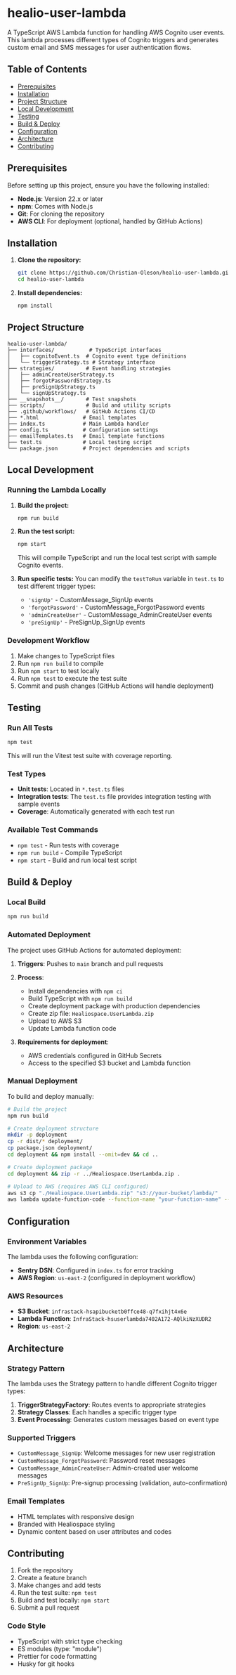 # healio-user-lambda

A TypeScript AWS Lambda function for handling AWS Cognito user events. This lambda processes different types of Cognito triggers and generates custom email and SMS messages for user authentication flows.

## Table of Contents

- [Prerequisites](#prerequisites)
- [Installation](#installation)
- [Project Structure](#project-structure)
- [Local Development](#local-development)
- [Testing](#testing)
- [Build & Deploy](#build--deploy)
- [Configuration](#configuration)
- [Architecture](#architecture)
- [Contributing](#contributing)

## Prerequisites

Before setting up this project, ensure you have the following installed:

- **Node.js**: Version 22.x or later
- **npm**: Comes with Node.js
- **Git**: For cloning the repository
- **AWS CLI**: For deployment (optional, handled by GitHub Actions)

## Installation

1. **Clone the repository:**
   ```bash
   git clone https://github.com/Christian-Oleson/healio-user-lambda.git
   cd healio-user-lambda
   ```

2. **Install dependencies:**
   ```bash
   npm install
   ```

## Project Structure

```
healio-user-lambda/
├── interfaces/           # TypeScript interfaces
│   ├── cognitoEvent.ts  # Cognito event type definitions
│   └── triggerStrategy.ts # Strategy interface
├── strategies/          # Event handling strategies
│   ├── adminCreateUserStrategy.ts
│   ├── forgotPasswordStrategy.ts
│   ├── preSignUpStrategy.ts
│   └── signUpStrategy.ts
├── __snapshots__/       # Test snapshots
├── scripts/             # Build and utility scripts
├── .github/workflows/   # GitHub Actions CI/CD
├── *.html              # Email templates
├── index.ts            # Main Lambda handler
├── config.ts           # Configuration settings
├── emailTemplates.ts   # Email template functions
├── test.ts             # Local testing script
└── package.json        # Project dependencies and scripts
```

## Local Development

### Running the Lambda Locally

1. **Build the project:**
   ```bash
   npm run build
   ```

2. **Run the test script:**
   ```bash
   npm start
   ```
   This will compile TypeScript and run the local test script with sample Cognito events.

3. **Run specific tests:**
   You can modify the `testToRun` variable in `test.ts` to test different trigger types:
   - `'signUp'` - CustomMessage_SignUp events
   - `'forgotPassword'` - CustomMessage_ForgotPassword events  
   - `'adminCreateUser'` - CustomMessage_AdminCreateUser events
   - `'preSignUp'` - PreSignUp_SignUp events

### Development Workflow

1. Make changes to TypeScript files
2. Run `npm run build` to compile
3. Run `npm start` to test locally
4. Run `npm test` to execute the test suite
5. Commit and push changes (GitHub Actions will handle deployment)

## Testing

### Run All Tests
```bash
npm test
```

This will run the Vitest test suite with coverage reporting.

### Test Types
- **Unit tests**: Located in `*.test.ts` files
- **Integration tests**: The `test.ts` file provides integration testing with sample events
- **Coverage**: Automatically generated with each test run

### Available Test Commands
- `npm test` - Run tests with coverage
- `npm run build` - Compile TypeScript
- `npm start` - Build and run local test script

## Build & Deploy

### Local Build
```bash
npm run build
```

### Automated Deployment

The project uses GitHub Actions for automated deployment:

1. **Triggers**: Pushes to `main` branch and pull requests
2. **Process**:
   - Install dependencies with `npm ci`
   - Build TypeScript with `npm run build`
   - Create deployment package with production dependencies
   - Create zip file: `Healiospace.UserLambda.zip`
   - Upload to AWS S3
   - Update Lambda function code

3. **Requirements for deployment**:
   - AWS credentials configured in GitHub Secrets
   - Access to the specified S3 bucket and Lambda function

### Manual Deployment
To build and deploy manually:

```bash
# Build the project
npm run build

# Create deployment structure
mkdir -p deployment
cp -r dist/* deployment/
cp package.json deployment/
cd deployment && npm install --omit=dev && cd ..

# Create deployment package
cd deployment && zip -r ../Healiospace.UserLambda.zip .

# Upload to AWS (requires AWS CLI configured)
aws s3 cp "./Healiospace.UserLambda.zip" "s3://your-bucket/lambda/"
aws lambda update-function-code --function-name "your-function-name" --s3-bucket "your-bucket" --s3-key "lambda/Healiospace.UserLambda.zip"
```

## Configuration

### Environment Variables
The lambda uses the following configuration:

- **Sentry DSN**: Configured in `index.ts` for error tracking
- **AWS Region**: `us-east-2` (configured in deployment workflow)

### AWS Resources
- **S3 Bucket**: `infrastack-hsapibucketb0ffce48-q7fxihjt4x6e`
- **Lambda Function**: `InfraStack-hsuserlambda7402A172-AQlkiNzXUDR2`
- **Region**: `us-east-2`

## Architecture

### Strategy Pattern
The lambda uses the Strategy pattern to handle different Cognito trigger types:

1. **TriggerStrategyFactory**: Routes events to appropriate strategies
2. **Strategy Classes**: Each handles a specific trigger type
3. **Event Processing**: Generates custom messages based on event type

### Supported Triggers
- `CustomMessage_SignUp`: Welcome messages for new user registration
- `CustomMessage_ForgotPassword`: Password reset messages  
- `CustomMessage_AdminCreateUser`: Admin-created user welcome messages
- `PreSignUp_SignUp`: Pre-signup processing (validation, auto-confirmation)

### Email Templates
- HTML templates with responsive design
- Branded with Healiospace styling
- Dynamic content based on user attributes and codes

## Contributing

1. Fork the repository
2. Create a feature branch
3. Make changes and add tests
4. Run the test suite: `npm test`
5. Build and test locally: `npm start`
6. Submit a pull request

### Code Style
- TypeScript with strict type checking
- ES modules (type: "module")
- Prettier for code formatting
- Husky for git hooks